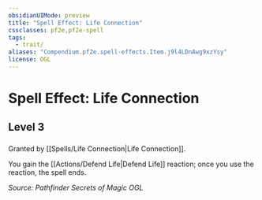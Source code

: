 ```yaml
---
obsidianUIMode: preview
title: "Spell Effect: Life Connection"
cssclasses: pf2e,pf2e-spell
tags:
  - trait/
aliases: "Compendium.pf2e.spell-effects.Item.j9l4LDnAwg9xzYsy"
license: OGL
---
```

# Spell Effect: Life Connection
## Level 3
### 






Granted by [[Spells/Life Connection|Life Connection]].

You gain the [[Actions/Defend Life|Defend Life]] reaction; once you use the reaction, the spell ends.

*Source: Pathfinder Secrets of Magic*
*OGL*